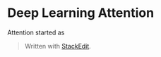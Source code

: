 # Deep Learning Attention

Attention started as 


> Written with [StackEdit](https://stackedit.io/).
<!--stackedit_data:
eyJoaXN0b3J5IjpbLTE3MjI2MzkxODZdfQ==
-->